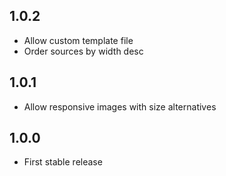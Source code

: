 ## 1.0.2

- Allow custom template file
- Order sources by width desc

## 1.0.1

- Allow responsive images with size alternatives

## 1.0.0

- First stable release